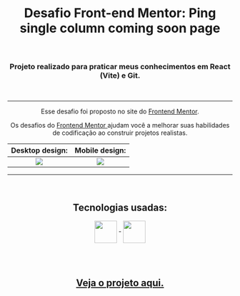 <h1 align="center"> Desafio Front-end Mentor: Ping single column coming soon page </h1>

<br />

<h3 align='center'> Projeto realizado para praticar meus conhecimentos em <strong>React (Vite) e Git</strong>. </h3>

<br />

---------------------------------------

<p align='center'> Esse desafio foi proposto no site do <a href="https://www.frontendmentor.io/challenges/ping-single-column-coming-soon-page-5cadd051fec04111f7b848da">Frontend Mentor</a>.
</p>

<p align='center'> Os desafios do <a href='https://www.frontendmentor.io'> Frontend Mentor </a> ajudam você a melhorar suas habilidades de codificação ao construir projetos realistas. </p>

Desktop design:            | Mobile design:           |
:-------------------------:|:-------------------------:
<img src="https://res.cloudinary.com/dz209s6jk/image/upload/v1554895678/Challenges/tvzmm442kkjocmihbpiq.jpg"> | <img src="https://res.cloudinary.com/dz209s6jk/image/upload/v1554895678/Challenges/rc3vtukef9kk37msrvxi.jpg">

---------------------------------------
<br>

<div align = "center">
  <h2>Tecnologias usadas:</h2>
  <img align = "center" width="50px" src = "https://cdn.jsdelivr.net/gh/devicons/devicon/icons/react/react-original-wordmark.svg"> -
  <img align = "center" width="50px" src = "https://cdn.jsdelivr.net/gh/devicons/devicon/icons/git/git-plain-wordmark.svg">
  
  <br><br>

  ## <a href = ""> Veja o projeto aqui. </a>
</div>
